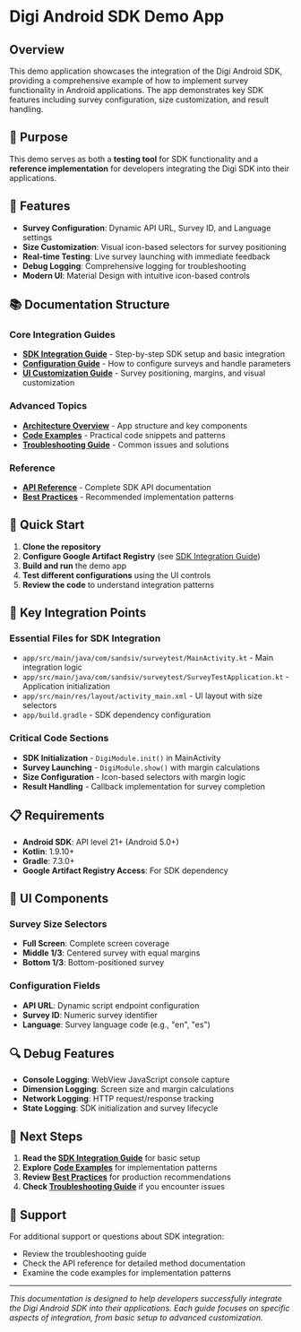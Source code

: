 # Digi Android SDK Demo App

## Overview

This demo application showcases the integration of the Digi Android SDK, providing a comprehensive example of how to implement survey functionality in Android applications. The app demonstrates key SDK features including survey configuration, size customization, and result handling.

## 🎯 Purpose

This demo serves as both a **testing tool** for SDK functionality and a **reference implementation** for developers integrating the Digi SDK into their applications.

## 📱 Features

- **Survey Configuration**: Dynamic API URL, Survey ID, and Language settings
- **Size Customization**: Visual icon-based selectors for survey positioning
- **Real-time Testing**: Live survey launching with immediate feedback
- **Debug Logging**: Comprehensive logging for troubleshooting
- **Modern UI**: Material Design with intuitive icon-based controls

## 📚 Documentation Structure

### Core Integration Guides
- **[SDK Integration Guide](sdk-integration.md)** - Step-by-step SDK setup and basic integration
- **[Configuration Guide](configuration.md)** - How to configure surveys and handle parameters
- **[UI Customization Guide](ui-customization.md)** - Survey positioning, margins, and visual customization

### Advanced Topics
- **[Architecture Overview](architecture.md)** - App structure and key components
- **[Code Examples](code-examples.md)** - Practical code snippets and patterns
- **[Troubleshooting Guide](troubleshooting.md)** - Common issues and solutions

### Reference
- **[API Reference](api-reference.md)** - Complete SDK API documentation
- **[Best Practices](best-practices.md)** - Recommended implementation patterns

## 🚀 Quick Start

1. **Clone the repository**
2. **Configure Google Artifact Registry** (see [SDK Integration Guide](sdk-integration.md))
3. **Build and run** the demo app
4. **Test different configurations** using the UI controls
5. **Review the code** to understand integration patterns

## 🔧 Key Integration Points

### Essential Files for SDK Integration
- `app/src/main/java/com/sandsiv/surveytest/MainActivity.kt` - Main integration logic
- `app/src/main/java/com/sandsiv/surveytest/SurveyTestApplication.kt` - Application initialization
- `app/src/main/res/layout/activity_main.xml` - UI layout with size selectors
- `app/build.gradle` - SDK dependency configuration

### Critical Code Sections
- **SDK Initialization** - `DigiModule.init()` in MainActivity
- **Survey Launching** - `DigiModule.show()` with margin calculations
- **Size Configuration** - Icon-based selectors with margin logic
- **Result Handling** - Callback implementation for survey completion

## 📋 Requirements

- **Android SDK**: API level 21+ (Android 5.0+)
- **Kotlin**: 1.9.10+
- **Gradle**: 7.3.0+
- **Google Artifact Registry Access**: For SDK dependency

## 🎨 UI Components

### Survey Size Selectors
- **Full Screen**: Complete screen coverage
- **Middle 1/3**: Centered survey with equal margins
- **Bottom 1/3**: Bottom-positioned survey

### Configuration Fields
- **API URL**: Dynamic script endpoint configuration
- **Survey ID**: Numeric survey identifier
- **Language**: Survey language code (e.g., "en", "es")

## 🔍 Debug Features

- **Console Logging**: WebView JavaScript console capture
- **Dimension Logging**: Screen size and margin calculations
- **Network Logging**: HTTP request/response tracking
- **State Logging**: SDK initialization and survey lifecycle

## 📖 Next Steps

1. **Read the [SDK Integration Guide](sdk-integration.md)** for basic setup
2. **Explore [Code Examples](code-examples.md)** for implementation patterns
3. **Review [Best Practices](best-practices.md)** for production recommendations
4. **Check [Troubleshooting Guide](troubleshooting.md)** if you encounter issues

## 🤝 Support

For additional support or questions about SDK integration:
- Review the troubleshooting guide
- Check the API reference for detailed method documentation
- Examine the code examples for implementation patterns

---

*This documentation is designed to help developers successfully integrate the Digi Android SDK into their applications. Each guide focuses on specific aspects of integration, from basic setup to advanced customization.*

